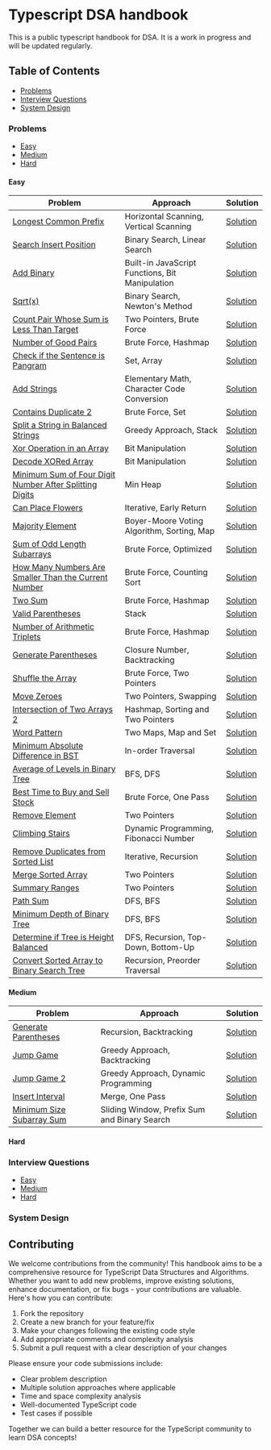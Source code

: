 # Typescript DSA handbook

This is a public typescript handbook for DSA. It is a work in progress and will be updated regularly.

## Table of Contents

- [Problems](#problems)
- [Interview Questions](#interview-questions)
- [System Design](#system-design)

### Problems

- [Easy](#easy)
- [Medium](#medium)
- [Hard](#hard)

#### Easy

| Problem                                                                                                                          | Approach                                        | Solution                                                                                   |
| -------------------------------------------------------------------------------------------------------------------------------- | ----------------------------------------------- | ------------------------------------------------------------------------------------------ |
| [Longest Common Prefix](problems/easy/longest-common-prefix)                                                                     | Horizontal Scanning, Vertical Scanning          | [Solution](problems/easy/longest-common-prefix/index.md)                                   |
| [Search Insert Position](problems/easy/search-insert-position)                                                                   | Binary Search, Linear Search                    | [Solution](problems/easy/search-insert-position/index.md)                                  |
| [Add Binary](problems/easy/add-binary)                                                                                           | Built-in JavaScript Functions, Bit Manipulation | [Solution](problems/easy/add-binary/index.md)                                              |
| [Sqrt(x)](problems/easy/sqrt-x)                                                                                                  | Binary Search, Newton's Method                  | [Solution](problems/easy/sqrt-x/index.md)                                                  |
| [Count Pair Whose Sum is Less Than Target](problems/easy/count-pair-whose-sum-is-less-than-target)                               | Two Pointers, Brute Force                       | [Solution](problems/easy/count-pair-whose-sum-is-less-than-target/index.md)                |
| [Number of Good Pairs](problems/easy/number-of-good-pairs)                                                                       | Brute Force, Hashmap                            | [Solution](problems/easy/number-of-good-pairs/index.md)                                    |
| [Check if the Sentence is Pangram](problems/easy/check-if-the-sentence-is-pangram)                                               | Set, Array                                      | [Solution](problems/easy/check-if-the-sentence-is-pangram/index.md)                        |
| [Add Strings](problems/easy/add-string)                                                                                          | Elementary Math, Character Code Conversion      | [Solution](problems/easy/add-string/index.md)                                              |
| [Contains Duplicate 2](problems/easy/contains-duplicate-2)                                                                       | Brute Force, Set                                | [Solution](problems/easy/contains-duplicate-2/index.md)                                    |
| [Split a String in Balanced Strings](problems/easy/split-a-string-in-balanced-strings)                                           | Greedy Approach, Stack                          | [Solution](problems/easy/split-a-string-in-balanced-strings/index.md)                      |
| [Xor Operation in an Array](problems/easy/xor-operation-in-an-array)                                                             | Bit Manipulation                                | [Solution](problems/easy/xor-operation-in-an-array/index.md)                               |
| [Decode XORed Array](problems/easy/decode-xor-in-an-array)                                                                       | Bit Manipulation                                | [Solution](problems/easy/decode-xor-in-an-array/index.md)                                  |
| [Minimum Sum of Four Digit Number After Splitting Digits](problems/easy/minimum-sum-of-four-digit-number-after-splitting-digits) | Min Heap                                        | [Solution](problems/easy/minimum-sum-of-four-digit-number-after-splitting-digits/index.md) |
| [Can Place Flowers](problems/easy/can-place-flowers)                                                                             | Iterative, Early Return                         | [Solution](problems/easy/can-place-flowers/index.md)                                       |
| [Majority Element](problems/easy/majority-element)                                                                               | Boyer-Moore Voting Algorithm, Sorting, Map      | [Solution](problems/easy/majority-element/index.md)                                        |
| [Sum of Odd Length Subarrays](problems/easy/sum-of-odd-length-subarrays)                                                         | Brute Force, Optimized                          | [Solution](problems/easy/sum-of-odd-length-subarrays/index.md)                             |
| [How Many Numbers Are Smaller Than the Current Number](problems/easy/how-many-numbers-are-smaller-than-the-current-number)       | Brute Force, Counting Sort                      | [Solution](problems/easy/how-many-numbers-are-smaller-than-the-current-number/index.md)    |
| [Two Sum](problems/easy/two-sum)                                                                                                 | Brute Force, Hashmap                            | [Solution](problems/easy/two-sum/index.md)                                                 |
| [Valid Parentheses](problems/easy/valid-parentheses)                                                                             | Stack                                           | [Solution](problems/easy/valid-parentheses/index.md)                                       |
| [Number of Arithmetic Triplets](problems/easy/number-of-arithmetic-triplets)                                                     | Brute Force, Hashmap                            | [Solution](problems/easy/number-of-arithmetic-triplets/index.md)                           |
| [Generate Parentheses](problems/easy/generate-parentheses)                                                                       | Closure Number, Backtracking                    | [Solution](problems/easy/generate-parentheses/index.md)                                    |
| [Shuffle the Array](problems/easy/shuffle-array)                                                                                 | Brute Force, Two Pointers                       | [Solution](problems/easy/shuffle-array/index.md)                                           |
| [Move Zeroes](problems/easy/move-zeros)                                                                                          | Two Pointers, Swapping                          | [Solution](problems/easy/move-zeros/index.md)                                              |
| [Intersection of Two Arrays 2](problems/easy/insersection-of-two-arrays-2)                                                       | Hashmap, Sorting and Two Pointers               | [Solution](problems/easy/insersection-of-two-arrays-2/index.md)                            |
| [Word Pattern](problems/easy/word-pattern)                                                                                       | Two Maps, Map and Set                           | [Solution](problems/easy/word-pattern/index.md)                                            |
| [Minimum Absolute Difference in BST](problems/easy/minimum-absolute-difference-bst)                                              | In-order Traversal                              | [Solution](problems/easy/minimum-absolute-difference-bst/index.md)                         |
| [Average of Levels in Binary Tree](problems/easy/average-of-levels-in-binary-tree)                                               | BFS, DFS                                        | [Solution](problems/easy/average-of-levels-in-binary-tree/index.md)                        |
| [Best Time to Buy and Sell Stock](problems/easy/best-time-to-buy-and-sell-stock)                                                 | Brute Force, One Pass                           | [Solution](problems/easy/best-time-to-buy-and-sell-stock/index.md)                         |
| [Remove Element](problems/easy/remove-element)                                                                                   | Two Pointers                                    | [Solution](problems/easy/remove-element/index.md)                                          |
| [Climbing Stairs](problems/easy/climbing-stairs)                                                                                 | Dynamic Programming, Fibonacci Number           | [Solution](problems/easy/climbing-stairs/index.md)                                         |
| [Remove Duplicates from Sorted List](problems/easy/remove-duplicates-from-sorted-list)                                           | Iterative, Recursion                            | [Solution](problems/easy/remove-duplicates-from-sorted-list/index.md)                      |
| [Merge Sorted Array](problems/easy/merge-sorted-array)                                                                           | Two Pointers                                    | [Solution](problems/easy/merge-sorted-array/index.md)                                      |
| [Summary Ranges](problems/easy/summary-ranges)                                                                                   | Two Pointers                                    | [Solution](problems/easy/summary-ranges/index.md)                                          |
| [Path Sum](problems/easy/path-sum)                                                                                                 | DFS, BFS                                        | [Solution](problems/easy/path-sum/index.md)                                                  |
| [Minimum Depth of Binary Tree](problems/easy/minimum-depth-of-binary-tree)                                                       | DFS, BFS                                        | [Solution](problems/easy/minimum-depth-of-binary-tree/index.md)                              |
| [Determine if Tree is Height Balanced](problems/easy/determine-height-balanced)                                                   | DFS, Recursion, Top-Down, Bottom-Up                | [Solution](problems/easy/determine-height-balanced/index.md)                                |
| [Convert Sorted Array to Binary Search Tree](problems/easy/convert-sorted-array-to-binary-search-tree)                           | Recursion, Preorder Traversal                     | [Solution](problems/easy/convert-sorted-array-to-binary-search-tree/index.md)               |

#### Medium

| Problem                                                                | Approach                                     | Solution                                                       |
| ---------------------------------------------------------------------- | -------------------------------------------- | -------------------------------------------------------------- |
| [Generate Parentheses](problems/medium/generate-parentheses)           | Recursion, Backtracking                      | [Solution](problems/medium/generate-parentheses/index.md)      |
| [Jump Game](problems/medium/jump-game)                                 | Greedy Approach, Backtracking                | [Solution](problems/medium/jump-game/index.md)                 |
| [Jump Game 2](problems/medium/jump-game-2)                             | Greedy Approach, Dynamic Programming         | [Solution](problems/medium/jump-game-2/index.md)               |
| [Insert Interval](problems/medium/insert-interval)                     | Merge, One Pass                              | [Solution](problems/medium/insert-interval/index.ts)           |
| [Minimum Size Subarray Sum](problems/medium/minimum-size-subarray-sum) | Sliding Window, Prefix Sum and Binary Search | [Solution](problems/medium/minimum-size-subarray-sum/index.md) |

#### Hard

### Interview Questions

- [Easy](#easy)
- [Medium](#medium)
- [Hard](#hard)

### System Design

## Contributing

We welcome contributions from the community! This handbook aims to be a comprehensive resource for TypeScript Data Structures and Algorithms. Whether you want to add new problems, improve existing solutions, enhance documentation, or fix bugs - your contributions are valuable. Here's how you can contribute:

1. Fork the repository
2. Create a new branch for your feature/fix
3. Make your changes following the existing code style
4. Add appropriate comments and complexity analysis
5. Submit a pull request with a clear description of your changes

Please ensure your code submissions include:

- Clear problem description
- Multiple solution approaches where applicable
- Time and space complexity analysis
- Well-documented TypeScript code
- Test cases if possible

Together we can build a better resource for the TypeScript community to learn DSA concepts!

